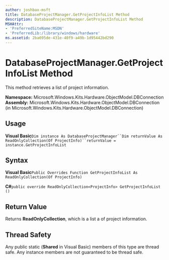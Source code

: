 ```yaml
---
author: joshbax-msft
title: DatabaseProjectManager.GetProjectInfoList Method
description: DatabaseProjectManager.GetProjectInfoList Method
MSHAttr:
- 'PreferredSiteName:MSDN'
- 'PreferredLib:/library/windows/hardware'
ms.assetid: 2ba695de-431e-40f9-a49b-1d95442bd290
---
```


# DatabaseProjectManager.GetProjectInfoList Method


This method retrieves a list of project information.

**Namespace:** Microsoft.Windows.Kits.Hardware.ObjectModel.DBConnection **Assembly:** Microsoft.Windows.Kits.Hardware.ObjectModel.DBConnection (in Microsoft.Windows.Kits.Hardware.ObjectModel.DBConnection)

## Usage


**Visual Basic**`Dim instance As DatabaseProjectManager``Dim returnValue As ReadOnlyCollection(Of ProjectInfo)``returnValue = instance.GetProjectInfoList`

## Syntax


**Visual Basic**`Public Overrides Function GetProjectInfoList As ReadOnlyCollection(Of ProjectInfo)`

**C#**`public override ReadOnlyCollection<ProjectInfo> GetProjectInfoList ()`

## Return Value


Returns **ReadOnlyCollection**, which is a list a of project information.

## Thread Safety


Any public static (**Shared** in Visual Basic) members of this type are thread safe. Any instance members are not guaranteed to be thread safe.

 

 






